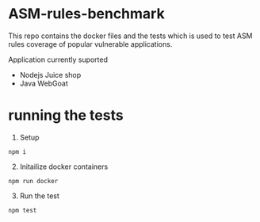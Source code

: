 # ASM-rules-benchmark
This repo contains the docker files and the tests which is used to test ASM rules coverage of popular vulnerable applications.

Application currently suported
- Nodejs Juice shop
- Java WebGoat

# running the tests


1. Setup

```
npm i
```

2. Initailize docker containers

```
npm run docker
```

3. Run the test

```
npm test
```
